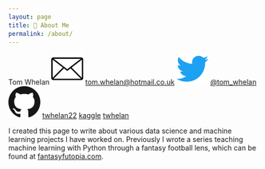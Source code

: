 ```yaml
---
layout: page
title: 👤 About Me
permalink: /about/
---
```


Tom Whelan
![Email](/images/email_icon.png) [tom.whelan@hotmail.co.uk](mailto:tom.whelan@hotmail.co.uk) ![Twitter](/images/twitter_icon.png) [@tom_whelan](https://twitter.com/tom_whelan) ![Github](/images/github_icon.png) [twhelan22](https://github.com/twhelan22) [kaggle](/images/kaggle_icon.png) [twhelan](https://www.kaggle.com/twhelan) 

I created this page to write about various data science and machine learning projects I have worked on. Previously I wrote a series teaching machine learning with Python through a fantasy football lens, which can be found at [fantasyfutopia.com](http://www.fantasyfutopia.com/python-for-fantasy-football-introduction/).
